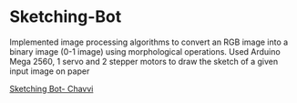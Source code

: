 # Sketching-Bot

Implemented image processing algorithms to convert an RGB image into a binary image (0-1 image) using morphological
operations. Used Arduino Mega 2560, 1 servo and 2 stepper motors to draw the sketch of a given input image on paper

[Sketching Bot- Chavvi](https://www.youtube.com/watch?v=i-cTxqVXuXc)
